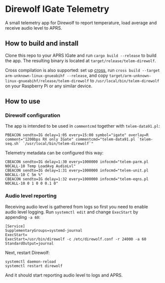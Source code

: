 # Direwolf IGate Telemetry

A small telemetry app for Direwolf to report temperature, load average and receive audio level to APRS.

## How to build and install

Clone this repo to your APRS IGate and run `cargo build --release` to build the app. The resulting binary is located at `target/release/telem-direwolf`.

Cross compilation is also supported: set up [cross](https://github.com/cross-rs/cross), run `cross build --target arm-unknown-linux-gnueabihf --release`, and copy `target/arm-unknown-linux-gnueabihf/release/telem-direwolf` to `/usr/local/bin/telem-direwolf` on your Raspberry Pi or any similar device.

## How to use

### Direwolf configuration

The app is intended to be used in `commentcmd` together with `telem-data91.pl`:

```
PBEACON sendto=IG delay=1:05 every=15:00 symbol="igate" overlay=R comment="1200bps RX only IGate" commentcmd="telem-data91.pl `telem-seq.sh` `/usr/local/bin/telem-direwolf`"
```

Telemetry metadata can be configured this way:

```
CBEACON sendto=IG delay=1:30 every=1000000 infocmd="telem-parm.pl N0CALL-10 Temp LoadAvg AudioLvl"
CBEACON sendto=IG delay=1:31 every=1000000 infocmd="telem-unit.pl N0CALL-10 C 5m %"
CBEACON sendto=IG delay=1:32 every=1000000 infocmd="telem-eqns.pl N0CALL-10 0 1 0 0 0.1 0"
```

### Audio level reporting

Receiving audio level is gathered from logs so first you need to enable audio level logging. Run `systemctl edit` and change `ExecStart` by appending `-a 60`:

```
[Service]
SupplementaryGroups=systemd-journal
ExecStart=
ExecStart=/usr/bin/direwolf -c /etc/direwolf.conf -r 24000 -a 60
StandardOutput=journal
```

Next, restart Direwolf:

```
systemctl daemon-reload
systemctl restart direwolf
```

And it should start reporting audio level to logs and APRS.
